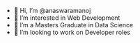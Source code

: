 - 👋 Hi, I’m @anaswaramanoj
- 👀 I’m interested in Web Development
- 🌱 I’m a Masters Graduate in Data Science
- 💞️ I’m looking to work on Developer roles


<!---
anaswaramanoj/anaswaramanoj is a ✨ special ✨ repository because its `README.md` (this file) appears on your GitHub profile.
You can click the Preview link to take a look at your changes.
--->
